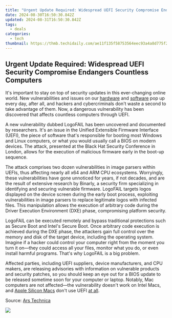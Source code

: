 ```yaml
---
title: "Urgent Update Required: Widespread UEFI Security Compromise Endangers Countless Computers"
date: 2024-08-30T16:50:30.842Z
updated: 2024-08-31T16:50:30.842Z
tags:
  - deals
categories:
  - tech
thumbnail: https://thmb.techidaily.com/ae11f135f58753564eec93a4a8d775f2e6a724fb4997d5eb4ebf1da22368f21e.jpg
---
```


## Urgent Update Required: Widespread UEFI Security Compromise Endangers Countless Computers

It's important to stay on top of security updates in this ever-changing online world. New vulnerabilities and issues on our [hardware](https://screen-capture.techidaily.com/new-uncomplicated-guide-to-mobile-device-live-captures-for-2024/) and [software](https://some-skills.techidaily.com/new-unveiling-5-excellent-mac-livestream-software/) pop up every day, after all, and hackers and cybercriminals don't waste a second to take advantage of them. Now, a dangerous vulnerability has been discovered that affects countless computers through UEFI.

 A new vulnerability dubbed LogoFAIL has been uncovered and documented by researchers. It's an issue in the Unified Extensible Firmware Interface (UEFI), the piece of software that's responsible for booting most Windows and Linux computers, or what you would usually call a BIOS on modern devices. The attack, presented at the Black Hat Security Conference in London, allows for the execution of malicious firmware early in the boot-up sequence.

 The attack comprises two dozen vulnerabilities in image parsers within UEFIs, thus affecting nearly all x64 and ARM CPU ecosystems. Worryingly, these vulnerabilities have gone unnoticed for years, if not decades, and are the result of extensive research by Binarly, a security firm specializing in identifying and securing vulnerable firmware. LogoFAIL targets logos displayed on the device screen during the early boot process, exploiting vulnerabilities in image parsers to replace legitimate logos with infected files. This manipulation allows the execution of arbitrary code during the Driver Execution Environment (DXE) phase, compromising platform security.

 LogoFAIL can be executed remotely and bypass traditional protections such as Secure Boot and Intel's Secure Boot. Once arbitrary code execution is achieved during the DXE phase, the attackers gain full control over the memory and disk of the target device, including the operating system. Imagine if a hacker could control your computer right from the moment you turn it on—they could access all your files, monitor what you do, or even install harmful programs. That's why LogoFAIL is a big problem.

 Affected parties, including UEFI suppliers, device manufacturers, and CPU makers, are releasing advisories with information on vulnerable products and security patches, so you should keep an eye out for a BIOS update to be released sometime soon for your computer or laptop. Notably, Mac computers are not affected—the vulnerability doesn't work on Intel Macs, and [Apple Silicon Macs](https://facebook-record-videos.techidaily.com/updated-the-comprehensive-handbook-of-youtube-views-and-financial-growth/) don't use UEFI [at all](https://github.com/AsahiLinux/docs/wiki/M1-vs.-PC-Boot).

 Source: [Ars Technica](https://arstechnica.com/security/2023/12/just-about-every-windows-and-linux-device-vulnerable-to-new-logofail-firmware-attack/)

<ins class="adsbygoogle"
     style="display:block"
     data-ad-format="autorelaxed"
     data-ad-client="ca-pub-7571918770474297"
     data-ad-slot="1223367746"></ins>



<ins class="adsbygoogle"
     style="display:block"
     data-ad-client="ca-pub-7571918770474297"
     data-ad-slot="8358498916"
     data-ad-format="auto"
     data-full-width-responsive="true"></ins>



<!-- affiliate ads begin -->
<a href="https://secure.2checkout.com/order/checkout.php?PRODS=37100474&QTY=1&AFFILIATE=108875&CART=1"><img src="https://awario.com/images/pages/index/img-platform-ui-1280@1x.avif" border="0"></a>
<!-- affiliate ads end -->